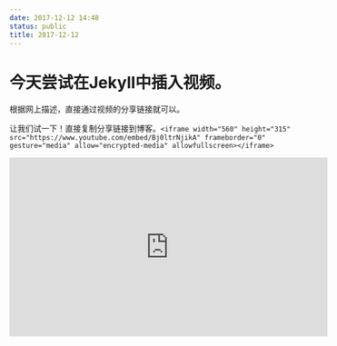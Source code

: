```yaml
---
date: 2017-12-12 14:48
status: public
title: 2017-12-12
---
```


# 今天尝试在Jekyll中插入视频。
根据网上描述，直接通过视频的分享链接就可以。

让我们试一下！直接复制分享链接到博客。`<iframe width="560" height="315" src="https://www.youtube.com/embed/Bj0ltrNjikA" frameborder="0" gesture="media" allow="encrypted-media" allowfullscreen></iframe>  `

<iframe width="560" height="315" src="https://www.youtube.com/embed/Bj0ltrNjikA" frameborder="0" gesture="media" allow="encrypted-media" allowfullscreen></iframe>  